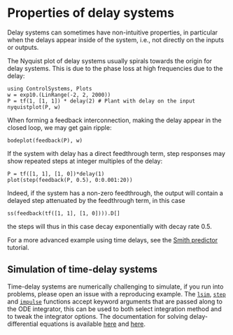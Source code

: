 # Properties of delay systems
Delay systems can sometimes have non-intuitive properties, in particular when the delays appear inside of the system, i.e., not directly on the inputs or outputs. 

The Nyquist plot of delay systems usually spirals towards the origin for delay systems. This is due to the phase loss at high frequencies due to the delay:
```@example DELAY
using ControlSystems, Plots
w = exp10.(LinRange(-2, 2, 2000))
P = tf(1, [1, 1]) * delay(2) # Plant with delay on the input
nyquistplot(P, w)
```

When forming a feedback interconnection, making the delay appear in the closed loop, we may get gain ripple:
```@example DELAY
bodeplot(feedback(P), w)
```

If the system with delay has a direct feedthrough term, step responses may show repeated steps at integer multiples of the delay:
```@example DELAY
P = tf([1, 1], [1, 0])*delay(1)
plot(step(feedback(P, 0.5), 0:0.001:20))
```
Indeed, if the system has a non-zero feedthrough, the output will contain a delayed step attenuated by the feedthrough term, in this case
```@example DELAY
ss(feedback(tf([1, 1], [1, 0]))).D[]
```
the steps will thus in this case decay exponentially with decay rate 0.5. 

For a more advanced example using time delays, see the [Smith predictor](@ref) tutorial.

## Simulation of time-delay systems
Time-delay systems are numerically challenging to simulate, if you run into problems, please open an issue with a reproducing example. The [`lsim`](@ref), [`step`](@ref) and [`impulse`](@ref) functions accept keyword arguments that are passed along to the ODE integrator, this can be used to both select integration method and to tweak the integrator options. The documentation for solving delay-differential equations is available [here](https://diffeq.sciml.ai/latest/types/dde_types/) and [here](https://diffeq.sciml.ai/latest/tutorials/dde_example/).